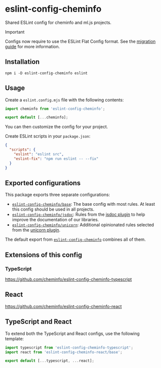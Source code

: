 # eslint-config-cheminfo

Shared ESLint config for cheminfo and ml.js projects.

> [!IMPORTANT]  
> Configs now require to use the ESLint Flat Config format.
> See the [migration guide](https://github.com/cheminfo/eslint-config/blob/main/MIGRATION.md) for more information.

## Installation

```console
npm i -D eslint-config-cheminfo eslint
```

## Usage

Create a `eslint.config.mjs` file with the following contents:

```js
import cheminfo from 'eslint-config-cheminfo';

export default [...cheminfo];
```

You can then customize the config for your project.

Create ESLint scripts in your `package.json`:

```json
{
  "scripts": {
    "eslint": "eslint src",
    "eslint-fix": "npm run eslint -- --fix"
  }
}
```

## Exported configurations

This package exports three separate configurations:

- [`eslint-config-cheminfo/base`](./base.js): The base config with most rules. At least this config should be used in all projects.
- [`eslint-config-cheminfo/jsdoc`](./jsdoc.js): Rules from the [jsdoc plugin](https://github.com/gajus/eslint-plugin-jsdoc) to help improve the documentation of our libraries.
- [`eslint-config-cheminfo/unicorn`](./unicorn.js): Additional opinionated rules selected from the [unicorn plugin](https://github.com/sindresorhus/eslint-plugin-unicorn).

The default export from [`eslint-config-cheminfo`](./cheminfo.js) combines all of them.

## Extensions of this config

### TypeScript

https://github.com/cheminfo/eslint-config-cheminfo-typescript

## React

https://github.com/cheminfo/eslint-config-cheminfo-react

## TypeScript and React

To extend both the TypeScript and React configs, use the following template:

```js
import typescript from 'eslint-config-cheminfo-typescript';
import react from 'eslint-config-cheminfo-react/base';

export default [...typescript, ...react];
```
